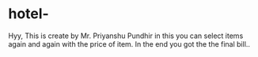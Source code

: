 # hotel-
Hyy,   This  is create by Mr. Priyanshu Pundhir in this you can select items  again and again with the price of item.  In the end you got the the final bill..
